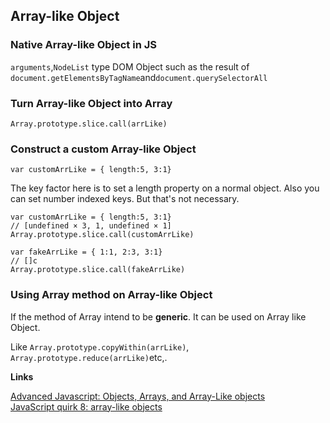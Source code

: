 ## Array-like Object

### Native Array-like Object in JS

`arguments`,`NodeList` type DOM Object such as the result of `document.getElementsByTagName`and`document.querySelectorAll`

### Turn Array-like Object into Array

`Array.prototype.slice.call(arrLike)`

### Construct a custom Array-like Object

```
var customArrLike = { length:5, 3:1}
```
The key factor here is to set a length property on a normal object. Also you can set number indexed keys. But that's not necessary.

```
var customArrLike = { length:5, 3:1}
// [undefined × 3, 1, undefined × 1]
Array.prototype.slice.call(customArrLike)

var fakeArrLike = { 1:1, 2:3, 3:1}
// []c
Array.prototype.slice.call(fakeArrLike)
```
### Using Array method on Array-like Object

If the method of Array intend to be **generic**. It can be used on Array like Object. 

Like `Array.prototype.copyWithin(arrLike)`, `Array.prototype.reduce(arrLike)`etc,.

**Links**

[Advanced Javascript: Objects, Arrays, and Array-Like objects](http://www.nfriedly.com/techblog/2009/06/advanced-javascript-objects-arrays-and-array-like-objects/)  
[JavaScript quirk 8: array-like objects](http://www.2ality.com/2013/05/quirk-array-like-objects.html)